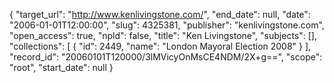 {
  "target_url": "http://www.kenlivingstone.com/", 
  "end_date": null, 
  "date": "2006-01-01T12:00:00", 
  "slug": 4325381, 
  "publisher": "kenlivingstone.com", 
  "open_access": true, 
  "npld": false, 
  "title": "Ken Livingstone", 
  "subjects": [], 
  "collections": [
    {
      "id": 2449, 
      "name": "London Mayoral Election 2008"
    }
  ], 
  "record_id": "20060101T120000/3lMVicyOnMsCE4NDM/2X+g==", 
  "scope": "root", 
  "start_date": null
}

